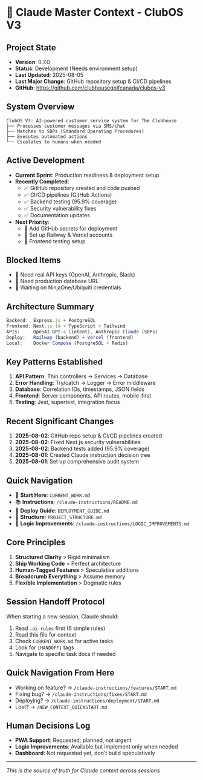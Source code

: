 # 🧠 Claude Master Context - ClubOS V3

## Project State
- **Version**: 0.7.0
- **Status**: Development (Needs environment setup)
- **Last Updated**: 2025-08-05
- **Last Major Change**: GitHub repository setup & CI/CD pipelines
- **GitHub**: https://github.com/clubhousegolfcanada/clubos-v3

## System Overview
```
ClubOS V3: AI-powered customer service system for The Clubhouse
├── Processes customer messages via SMS/chat
├── Matches to SOPs (Standard Operating Procedures)  
├── Executes automated actions
└── Escalates to humans when needed
```

## Active Development
- **Current Sprint**: Production readiness & deployment setup
- **Recently Completed**: 
  - ✅ GitHub repository created and code pushed
  - ✅ CI/CD pipelines (GitHub Actions)
  - ✅ Backend testing (95.9% coverage)
  - ✅ Security vulnerability fixes
  - ✅ Documentation updates
- **Next Priority**: 
  - 🔴 Add GitHub secrets for deployment
  - 🔴 Set up Railway & Vercel accounts
  - 🔴 Frontend testing setup

## Blocked Items
- 🔴 Need real API keys (OpenAI, Anthropic, Slack)
- 🔴 Need production database URL
- 🔴 Waiting on NinjaOne/Ubiquiti credentials

## Architecture Summary
```javascript
Backend:  Express.js + PostgreSQL
Frontend: Next.js 14 + TypeScript + Tailwind
APIs:     OpenAI GPT-4 (intent), Anthropic Claude (SOPs)
Deploy:   Railway (backend) + Vercel (frontend)
Local:    Docker Compose (PostgreSQL + Redis)
```

## Key Patterns Established
1. **API Pattern**: Thin controllers → Services → Database
2. **Error Handling**: Try/catch → Logger → Error middleware
3. **Database**: Correlation IDs, timestamps, JSON fields
4. **Frontend**: Server components, API routes, mobile-first
5. **Testing**: Jest, supertest, integration focus

## Recent Significant Changes
1. **2025-08-02**: GitHub repo setup & CI/CD pipelines created
2. **2025-08-02**: Fixed Next.js security vulnerabilities
3. **2025-08-02**: Backend tests added (95.9% coverage)
4. **2025-08-01**: Created Claude instruction decision tree
5. **2025-08-01**: Set up comprehensive audit system

## Quick Navigation
- 🎯 **Start Here**: `CURRENT_WORK.md`
- 📚 **Instructions**: `/claude-instructions/README.md`
- 🚀 **Deploy Guide**: `DEPLOYMENT_GUIDE.md`
- 📁 **Structure**: `PROJECT_STRUCTURE.md`
- 🧪 **Logic Improvements**: `/claude-instructions/LOGIC_IMPROVEMENTS.md`

## Core Principles
1. **Structured Clarity** > Rigid minimalism
2. **Ship Working Code** > Perfect architecture  
3. **Human-Tagged Features** > Speculative additions
4. **Breadcrumb Everything** > Assume memory
5. **Flexible Implementation** > Dogmatic rules

## Session Handoff Protocol
When starting a new session, Claude should:
1. Read `.ai-rules` first (6 simple rules)
2. Read this file for context
3. Check `CURRENT_WORK.md` for active tasks
4. Look for `[HANDOFF]` tags
5. Navigate to specific task docs if needed

## Quick Navigation From Here
- Working on feature? → `/claude-instructions/features/START.md`
- Fixing bug? → `/claude-instructions/fixes/START.md`  
- Deploying? → `/claude-instructions/deployment/START.md`
- Lost? → `/NEW_CONTEXT_QUICKSTART.md`

## Human Decisions Log
- **PWA Support**: Requested, planned, not urgent
- **Logic Improvements**: Available but implement only when needed
- **Dashboard**: Not requested yet, don't build speculatively

---
*This is the source of truth for Claude context across sessions*